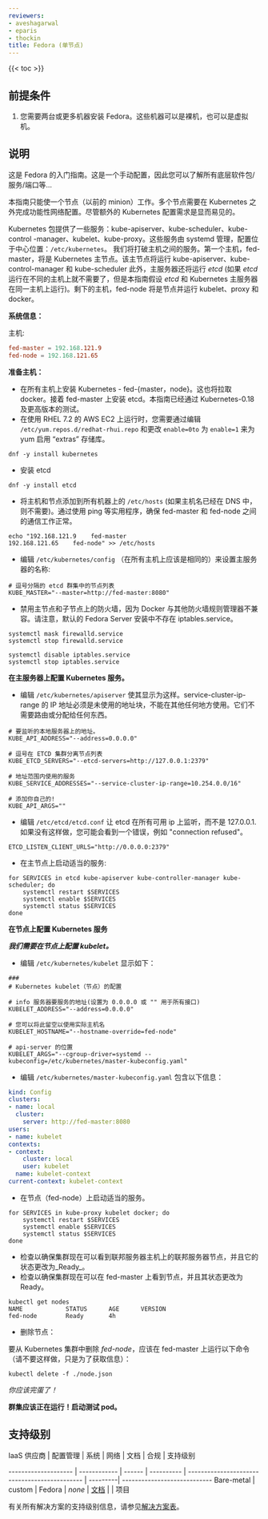```yaml
---
reviewers:
- aveshagarwal
- eparis
- thockin
title: Fedora (单节点)
---
```


<!--
---
reviewers:
- aveshagarwal
- eparis
- thockin
title: Fedora (Single Node)
---
-->

{{< toc >}}

<!--
## Prerequisites
-->

## 前提条件

<!--
1. You need 2 or more machines with Fedora installed. These can be either bare metal machines or virtual machines.

## Instructions

This is a getting started guide for Fedora.  It is a manual configuration so you understand all the underlying packages / services / ports, etc...

This guide will only get ONE node (previously minion) working.  Multiple nodes require a functional [networking configuration](/docs/concepts/cluster-administration/networking/) done outside of Kubernetes.  Although the additional Kubernetes configuration requirements should be obvious.

The Kubernetes package provides a few services: kube-apiserver, kube-scheduler, kube-controller-manager, kubelet, kube-proxy.  These services are managed by systemd and the configuration resides in a central location: `/etc/kubernetes`.  We will break the services up between the hosts.  The first host, fed-master, will be the Kubernetes master.  This host will run the kube-apiserver, kube-controller-manager, and kube-scheduler.  In addition, the master will also run _etcd_ (not needed if _etcd_ runs on a different host but this guide assumes that _etcd_ and Kubernetes master run on the same host).  The remaining host, fed-node will be the node and run kubelet, proxy and docker.
-->

1. 您需要两台或更多机器安装 Fedora。这些机器可以是裸机，也可以是虚拟机。

## 说明

这是 Fedora 的入门指南。这是一个手动配置，因此您可以了解所有底层软件包/服务/端口等...

本指南只能使一个节点（以前的 minion）工作。多个节点需要在 Kubernetes 之外完成功能性网络配置。尽管额外的 Kubernetes 配置需求是显而易见的。

Kubernetes 包提供了一些服务：kube-apiserver、kube-scheduler、kube-control -manager、kubelet、kube-proxy。这些服务由 systemd 管理，配置位于中心位置：`/etc/kubernetes`。
我们将打破主机之间的服务。第一个主机，fed-master，将是 Kubernetes 主节点。该主节点将运行 kube-apiserver、kube-control-manager 和 kube-scheduler
此外，主服务器还将运行 *etcd* (如果 *etcd* 运行在不同的主机上就不需要了，但是本指南假设 *etcd* 和 Kubernetes 主服务器在同一主机上运行)。剩下的主机，fed-node 将是节点并运行 kubelet、proxy 和 docker。


<!--
**System Information:**

Hosts:

```conf
fed-master = 192.168.121.9
fed-node = 192.168.121.65
```

-->

**系统信息：**

主机:

```conf
fed-master = 192.168.121.9
fed-node = 192.168.121.65
```

<!--
**Prepare the hosts:**

* Install Kubernetes on all hosts - fed-{master,node}.  This will also pull in docker. Also install etcd on fed-master.  This guide has been tested with Kubernetes-0.18 and beyond.
* Running on AWS EC2 with RHEL 7.2, you need to enable "extras" repository for yum by editing `/etc/yum.repos.d/redhat-rhui.repo` and changing the `enable=0` to `enable=1` for extras.
-->

**准备主机：**

* 在所有主机上安装 Kubernetes - fed-{master，node}。这也将拉取 docker。接着 fed-master 上安装 etcd。本指南已经通过 Kubernetes-0.18 及更高版本的测试。
* 在使用 RHEL 7.2 的 AWS EC2 上运行时，您需要通过编辑 `/etc/yum.repos.d/redhat-rhui.repo` 和更改 `enable=0to` 为 `enable=1` 来为 yum 启用 “extras” 存储库。

```shell
dnf -y install kubernetes
```

<!--
* Install etcd
-->

* 安装 etcd

```shell
dnf -y install etcd
```
<!--
* Add master and node to `/etc/hosts` on all machines (not needed if hostnames already in DNS). Make sure that communication works between fed-master and fed-node by using a utility such as ping.
-->

* 将主机和节点添加到所有机器上的 `/etc/hosts` (如果主机名已经在 DNS 中，则不需要)。通过使用 ping 等实用程序，确保 fed-master 和 fed-node 之间的通信工作正常。


```shell
echo "192.168.121.9    fed-master
192.168.121.65    fed-node" >> /etc/hosts
```

<!--
* Edit `/etc/kubernetes/config` (which should be the same on all hosts) to set
the name of the master server:

```shell
# Comma separated list of nodes in the etcd cluster
KUBE_MASTER="--master=http://fed-master:8080"
```
-->

* 编辑 `/etc/kubernetes/config` （在所有主机上应该是相同的）来设置主服务器的名称:

```shell
# 逗号分隔的 etcd 群集中的节点列表 
KUBE_MASTER="--master=http://fed-master:8080"
```

<!--
* Disable the firewall on both the master and node, as Docker does not play well with other firewall rule managers.  Please note that iptables.service does not exist on the default Fedora Server install.
-->

* 禁用主节点和子节点上的防火墙，因为 Docker 与其他防火墙规则管理器不兼容。请注意，默认的 Fedora Server 安装中不存在 iptables.service。

```shell
systemctl mask firewalld.service
systemctl stop firewalld.service

systemctl disable iptables.service
systemctl stop iptables.service
```

<!--
**Configure the Kubernetes services on the master.**

* Edit `/etc/kubernetes/apiserver` to appear as such.  The service-cluster-ip-range IP addresses must be an unused block of addresses, not used anywhere else.  They do not need to be routed or assigned to anything.
-->

**在主服务器上配置 Kubernetes 服务。**

* 编辑 `/etc/kubernetes/apiserver` 使其显示为这样。service-cluster-ip-range 的 IP 地址必须是未使用的地址块，不能在其他任何地方使用。它们不需要路由或分配给任何东西。

<!--
```shell
# The address on the local server to listen to.
KUBE_API_ADDRESS="--address=0.0.0.0"

# Comma separated list of nodes in the etcd cluster
KUBE_ETCD_SERVERS="--etcd-servers=http://127.0.0.1:2379"

# Address range to use for services
KUBE_SERVICE_ADDRESSES="--service-cluster-ip-range=10.254.0.0/16"

# Add your own!
KUBE_API_ARGS=""
```
-->

```shell
# 要监听的本地服务器上的地址。
KUBE_API_ADDRESS="--address=0.0.0.0"

# 逗号在 ETCD 集群分离节点列表 
KUBE_ETCD_SERVERS="--etcd-servers=http://127.0.0.1:2379"

# 地址范围内使用的服务 
KUBE_SERVICE_ADDRESSES="--service-cluster-ip-range=10.254.0.0/16"

# 添加你自己的!
KUBE_API_ARGS=""
```

<!--
* Edit `/etc/etcd/etcd.conf` to let etcd listen on all available IPs instead of 127.0.0.1. If you have not done this, you might see an error such as "connection refused".
-->

* 编辑 `/etc/etcd/etcd.conf` 让 etcd 在所有可用 ip 上监听，而不是 127.0.0.1. 如果没有这样做，您可能会看到一个错误，例如 "connection refused"。


```shell
ETCD_LISTEN_CLIENT_URLS="http://0.0.0.0:2379"
```

<!--
* Start the appropriate services on master:
-->

* 在主节点上启动适当的服务:

```shell
for SERVICES in etcd kube-apiserver kube-controller-manager kube-scheduler; do
    systemctl restart $SERVICES
    systemctl enable $SERVICES
    systemctl status $SERVICES
done
```

<!--
**Configure the Kubernetes services on the node.**

***We need to configure the kubelet on the node.***

* Edit `/etc/kubernetes/kubelet` to appear as such:
-->

**在节点上配置 Kubernetes 服务**

***我们需要在节点上配置 kubelet。***

* 编辑 `/etc/kubernetes/kubelet` 显示如下：


<!--
```shell
###
# Kubernetes kubelet (node) config

# The address for the info server to serve on (set to 0.0.0.0 or "" for all interfaces)
KUBELET_ADDRESS="--address=0.0.0.0"

# You may leave this blank to use the actual hostname
KUBELET_HOSTNAME="--hostname-override=fed-node"

# location of the api-server
KUBELET_ARGS="--cgroup-driver=systemd --kubeconfig=/etc/kubernetes/master-kubeconfig.yaml"

```
-->


```shell
###
# Kubernetes kubelet（节点）的配置

# info 服务器要服务的地址(设置为 0.0.0.0 或 "" 用于所有接口)
KUBELET_ADDRESS="--address=0.0.0.0"

# 您可以将此留空以使用实际主机名
KUBELET_HOSTNAME="--hostname-override=fed-node"

# api-server 的位置 
KUBELET_ARGS="--cgroup-driver=systemd --kubeconfig=/etc/kubernetes/master-kubeconfig.yaml"

```

<!--
* Edit `/etc/kubernetes/master-kubeconfig.yaml` to contain the following information:
-->

* 编辑 `/etc/kubernetes/master-kubeconfig.yaml` 包含以下信息：

```yaml
kind: Config
clusters:
- name: local
  cluster:
    server: http://fed-master:8080
users:
- name: kubelet
contexts:
- context:
    cluster: local
    user: kubelet
  name: kubelet-context
current-context: kubelet-context
```

<!--
* Start the appropriate services on the node (fed-node).
-->

* 在节点（fed-node）上启动适当的服务。

```shell
for SERVICES in kube-proxy kubelet docker; do 
    systemctl restart $SERVICES
    systemctl enable $SERVICES
    systemctl status $SERVICES 
done
```

<!--
* Check to make sure now the cluster can see the fed-node on fed-master, and its status changes to _Ready_.
-->
* 检查以确保集群现在可以看到联邦服务器主机上的联邦服务器节点，并且它的状态更改为_Ready_。
* 检查以确保集群现在可以在 fed-master 上看到节点，并且其状态更改为 Ready。

```shell
kubectl get nodes
NAME            STATUS      AGE      VERSION
fed-node        Ready       4h
```

<!--
* Deletion of nodes:

To delete _fed-node_ from your Kubernetes cluster, one should run the following on fed-master (Please do not do it, it is just for information):
-->

* 删除节点：

要从 Kubernetes 集群中删除 _fed-node_，应该在 fed-master 上运行以下命令（请不要这样做，只是为了获取信息）：


```shell
kubectl delete -f ./node.json
```

<!--
*You should be finished!*

**The cluster should be running! Launch a test pod.**

## Support Level
-->

*你应该完蛋了！*

**群集应该正在运行！启动测试 pod。**

## 支持级别

<!--
IaaS Provider        | Config. Mgmt | OS     | Networking  | Docs                                              | Conforms | Support Level

-------------------- | ------------ | ------ | ----------  | ---------------------------------------------     | ---------| ----------------------------
Bare-metal           | custom       | Fedora | _none_      | [docs](/docs/getting-started-guides/fedora/fedora_manual_config)            |          | Project

For support level information on all solutions, see the [Table of solutions](/docs/getting-started-guides/#table-of-solutions) chart.
-->

IaaS 供应商          | 配置管理      | 系统   | 网络         | 文档                                              | 合规     | 支持级别

-------------------- | ------------ | ------ | ----------  | ---------------------------------------------     | ---------| ----------------------------
Bare-metal           | custom       | Fedora | _none_      | [文档](/docs/getting-started-guides/fedora/fedora_manual_config)            |          | 项目

有关所有解决方案的支持级别信息，请参见[解决方案表](/docs/getting-started-guides/#table-of-solutions)。


